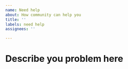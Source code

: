 ```yaml
---
name: Need help
about: How community can help you
title: ''
labels: need help
assignees: ''

---
```


# Describe you problem here
